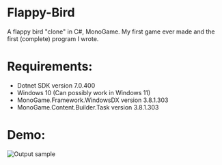 # Flappy-Bird
A flappy bird "clone" in C#, MonoGame. My first game ever made and the first (complete) program I wrote.

Requirements:
=============

* Dotnet SDK version 7.0.400
* Windows 10 (Can possibly work in Windows 11)
* MonoGame.Framework.WindowsDX version 3.8.1.303
* MonoGame.Content.Builder.Task version 3.8.1.303

Demo:
=====
![Output sample](https://github.com/Jeff0502/Flappy-Bird/blob/master/FlappyBird.gif)
